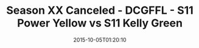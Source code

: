 ---
title: Season XX Canceled - DCGFFL - S11 Power Yellow vs S11 Kelly Green
teams-score:
- team: _teams/s11-power-yellow.md
  score: 20
- team: _teams/s11-kelly-green.md
  score: 12
mvp: Sean Gard (Power Yellow), Sam Smallwood (Kelly)
game-ball: ''
sportsperson: ''
season: 11
week: 4
date: '2015-10-05T01:20:10'
pageid: season-xi-week-4-935-vs-944
---